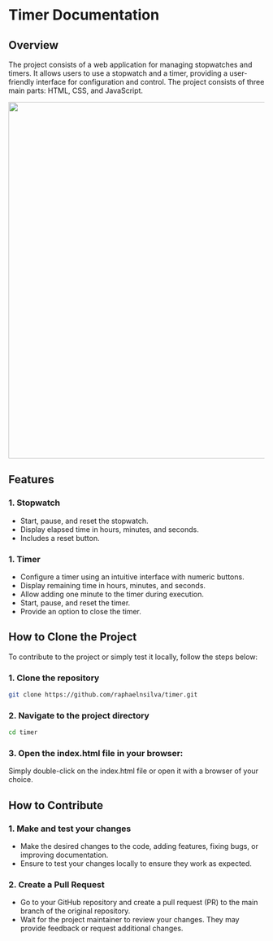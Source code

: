 # Timer Documentation

## Overview 

The project consists of a web application for managing stopwatches and timers. 
It allows users to use a stopwatch and a timer, providing a user-friendly interface for configuration and control. 
The project consists of three main parts: HTML, CSS, and JavaScript.

<div align="center">
  <img src="https://github.com/raphaelnsilva/timer/assets/129803784/37a6b124-a5ee-43df-b6c7-edea6cdaae0c" width="700px" />
</div>

## Features

### 1. Stopwatch
* Start, pause, and reset the stopwatch.
* Display elapsed time in hours, minutes, and seconds.
* Includes a reset button.

### 1. Timer
* Configure a timer using an intuitive interface with numeric buttons.
* Display remaining time in hours, minutes, and seconds.
* Allow adding one minute to the timer during execution.
* Start, pause, and reset the timer.
* Provide an option to close the timer.

## How to Clone the Project

To contribute to the project or simply test it locally, follow the steps below:

### 1. Clone the repository

```bash
git clone https://github.com/raphaelnsilva/timer.git
```

### 2. Navigate to the project directory

```bash
cd timer
```

### 3. Open the index.html file in your browser:
Simply double-click on the index.html file or open it with a browser of your choice.

## How to Contribute

### 1.  Make and test your changes
* Make the desired changes to the code, adding features, fixing bugs, or improving documentation.
* Ensure to test your changes locally to ensure they work as expected.

### 2. Create a Pull Request
* Go to your GitHub repository and create a pull request (PR) to the main branch of the original repository.
* Wait for the project maintainer to review your changes. They may provide feedback or request additional changes.


 
